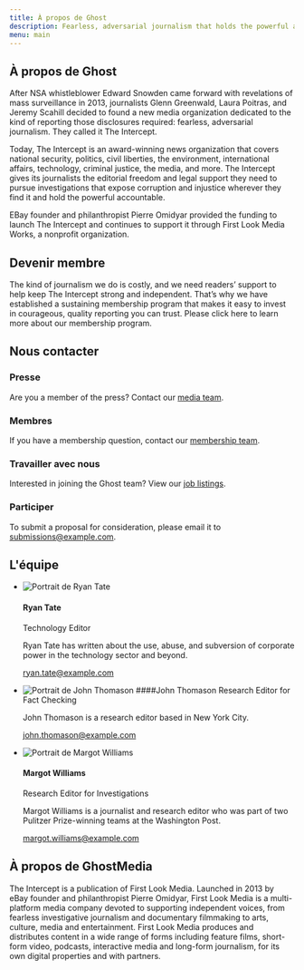 ```yaml
---
title: À propos de Ghost
description: Fearless, adversarial journalism that holds the powerful accountable.
menu: main
---
```


## À propos de Ghost
After NSA whistleblower Edward Snowden came forward with revelations of mass surveillance in 2013, journalists Glenn Greenwald, Laura Poitras, and Jeremy Scahill decided to found a new media organization dedicated to the kind of reporting those disclosures required: fearless, adversarial journalism. They called it The Intercept.

Today, The Intercept is an award-winning news organization that covers national security, politics, civil liberties, the environment, international affairs, technology, criminal justice, the media, and more. The Intercept gives its journalists the editorial freedom and legal support they need to pursue investigations that expose corruption and injustice wherever they find it and hold the powerful accountable.

EBay founder and philanthropist Pierre Omidyar provided the funding to launch The Intercept and continues to support it through First Look Media Works, a nonprofit organization.

## Devenir membre
The kind of journalism we do is costly, and we need readers’ support to help keep The Intercept strong and independent. That’s why we have established a sustaining membership program that makes it easy to invest in courageous, quality reporting you can trust. Please click here to learn more about our membership program.

## Nous contacter

<!-- Afficher en multi-colonnes -->
### Presse
Are you a member of the press? Contact our [media team](mailto:media@ghost.org).

### Membres 
If you have a membership question, contact our [membership team](mailto:membership@ghost.org).

### Travailler avec nous
Interested in joining the Ghost team? View our [job listings](jobs).

### Participer
To submit a proposal for consideration, please email it to <submissions@example.com>.

## L'équipe
 - ![Portrait de Ryan Tate](images/portraits/ryan-tate.jjpg)
   #### Ryan Tate
   Technology Editor

   Ryan Tate has written about the use, abuse, and subversion of corporate power in the technology sector and beyond. 

   <ryan.tate@example.com>

 - ![Portrait de John Thomason](images/portraits/john-thomason.jpg)
   ####John Thomason
   Research Editor for Fact Checking

   John Thomason is a research editor based in New York City. 

   <john.thomason@example.com>

 - ![Portrait de Margot Williams](images/portraits/margot-williams.jpg)
   #### Margot Williams
   Research Editor for Investigations

   Margot Williams is a journalist and research editor who was part of two Pulitzer Prize-winning teams at the Washington Post. 

   <margot.williams@example.com>

## À propos de GhostMedia
The Intercept is a publication of First Look Media. Launched in 2013 by eBay founder and philanthropist Pierre Omidyar, First Look Media is a multi-platform media company devoted to supporting independent voices, from fearless investigative journalism and documentary filmmaking to arts, culture, media and entertainment. First Look Media produces and distributes content in a wide range of forms including feature films, short-form video, podcasts, interactive media and long-form journalism, for its own digital properties and with partners.